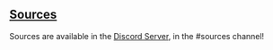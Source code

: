 ## [Sources](accent://)

Sources are available in the [Discord Server](https://wsfteam.xyz/discord), in the #sources channel!
